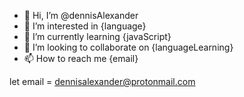 - 👋 Hi, I’m @dennisAlexander
- 👀 I’m interested in {language}
- 🌱 I’m currently learning {javaScript}
- 💞️ I’m looking to collaborate on {languageLearning}
- 📫 How to reach me {email}

let email = dennisalexander@protonmail.com


